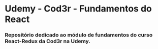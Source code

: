 # Udemy - Cod3r - Fundamentos do React

### Repositório dedicado ao módulo de fundamentos do curso React-Redux da Cod3r na Udemy.
